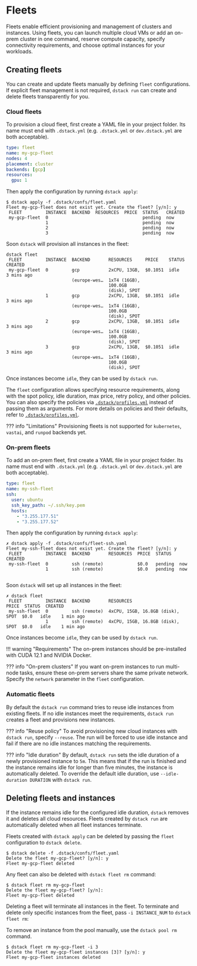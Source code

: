 # Fleets

Fleets enable efficient provisioning and management of clusters and instances.
Using fleets, you can launch multiple cloud VMs or add an on-prem cluster in one command,
reserve compute capacity, specify connectivity requirements,
and choose optimal instances for your workloads.

## Creating fleets

You can create and update fleets manually by defining `fleet` configurations.
If explicit fleet management is not required, `dstack run` can create and delete fleets transparently for you.

### Cloud fleets

To provision a cloud fleet, first create a YAML file in your project folder.
Its name must end with `.dstack.yml` (e.g. `.dstack.yml` or `dev.dstack.yml` are both acceptable).

<div editor-title="my-gcp-fleet.dstack.yml"> 

```yaml
type: fleet
name: my-gcp-fleet
nodes: 4
placement: cluster
backends: [gcp]
resources:
  gpu: 1
```

</div>

Then apply the configuration by running `dstack apply`:

<div class="termy">

```shell
$ dstack apply -f .dstack/confs/fleet.yaml
Fleet my-gcp-fleet does not exist yet. Create the fleet? [y/n]: y
 FLEET         INSTANCE  BACKEND  RESOURCES  PRICE  STATUS   CREATED 
 my-gcp-fleet  0                                    pending  now     
               1                                    pending  now     
               2                                    pending  now     
               3                                    pending  now     
```

</div>

Soon `dstack` will provision all instances in the fleet:

<div class="termy">

```shell
dstack fleet
 FLEET         INSTANCE  BACKEND       RESOURCES     PRICE    STATUS  CREATED    
 my-gcp-fleet  0         gcp           2xCPU, 13GB,  $0.1051  idle    3 mins ago 
                         (europe-wes…  1xT4 (16GB),                              
                                       100.0GB                                   
                                       (disk), SPOT                              
               1         gcp           2xCPU, 13GB,  $0.1051  idle    3 mins ago 
                         (europe-wes…  1xT4 (16GB),                              
                                       100.0GB                                   
                                       (disk), SPOT                              
               2         gcp           2xCPU, 13GB,  $0.1051  idle    3 mins ago 
                         (europe-wes…  1xT4 (16GB),                              
                                       100.0GB                                   
                                       (disk), SPOT                              
               3         gcp           2xCPU, 13GB,  $0.1051  idle    3 mins ago 
                         (europe-wes…  1xT4 (16GB),                              
                                       100.0GB                                   
                                       (disk), SPOT 
```

</div>

Once instances become `idle`, they can be used by `dstack run`.

The `fleet` configuration allows specifying resource requirements, along with the spot policy, idle duration, max
price, retry policy, and other policies.
You can also specify the policies via [`.dstack/profiles.yml`](../reference/profiles.yml.md) instead of passing them as arguments. 
For more details on policies and their defaults, refer to [`.dstack/profiles.yml`](../reference/profiles.yml.md).

??? info "Limitations"
    Provisioning fleets is not supported for `kubernetes`, `vastai`, and `runpod` backends yet.

### On-prem fleets

To add an on-prem fleet, first create a YAML file in your project folder.
Its name must end with `.dstack.yml` (e.g. `.dstack.yml` or `dev.dstack.yml` are both acceptable).

<div editor-title="my-ssh-fleet.dstack.yml"> 

```yaml
type: fleet
name: my-ssh-fleet
ssh:
  user: ubuntu
  ssh_key_path: ~/.ssh/key.pem
  hosts:
    - "3.255.177.51"
    - "3.255.177.52"
```

</div>

Then apply the configuration by running `dstack apply`:

<div class="termy">

```shell
✗ dstack apply -f .dstack/confs/fleet-ssh.yaml 
Fleet my-ssh-fleet does not exist yet. Create the fleet? [y/n]: y
 FLEET         INSTANCE  BACKEND       RESOURCES  PRICE  STATUS   CREATED 
 my-ssh-fleet  0         ssh (remote)             $0.0   pending  now     
               1         ssh (remote)             $0.0   pending  now  
  
```

</div>

Soon `dstack` will set up all instances in the fleet:

<div class="termy">

```shell
✗ dstack fleet                                 
 FLEET         INSTANCE  BACKEND       RESOURCES                         PRICE  STATUS  CREATED   
 my-ssh-fleet  0         ssh (remote)  4xCPU, 15GB, 16.8GB (disk), SPOT  $0.0   idle    1 min ago 
               1         ssh (remote)  4xCPU, 15GB, 16.8GB (disk), SPOT  $0.0   idle    1 min ago 
```

</div>

Once instances become `idle`, they can be used by `dstack run`.

!!! warning "Requirements"
    The on-prem instances should be pre-installed with CUDA 12.1 and NVIDIA Docker.

??? info "On-prem clusters"
    If you want on-prem instances to run multi-node tasks, ensure these on-prem servers share the same private network.
    Specify the `network` parameter in the `fleet` configuration.

### Automatic fleets

By default the `dstack run` command tries to reuse idle instances from existing fleets.
If no idle instances meet the requirements, `dstack run` creates a fleet and provisions new instances.

??? info "Reuse policy"
    To avoid provisioning new cloud instances with `dstack run`, specify `--reuse`.
    The run will be forced to use idle instance and fail if there are no idle instances matching the requirements.

??? info "Idle duration"
    By default, `dstack run` sets the idle duration of a newly provisioned instance to `5m`.
    This means that if the run is finished and the instance remains idle for longer than five minutes,
    the instance is automatically deleted. To override the default idle duration, use  `--idle-duration DURATION` with `dstack run`.

## Deleting fleets and instances

If the instance remains idle for the configured idle duration, `dstack` removes it and deletes all cloud resources.
Fleets created by `dstack run` are automatically deleted when all fleet instances terminate.

Fleets created with `dstack apply` can be deleted by passing the `fleet` configuration to `dstack delete`.

<div class="termy">

```shell
$ dstack delete -f .dstack/confs/fleet.yaml
Delete the fleet my-gcp-fleet? [y/n]: y
Fleet my-gcp-fleet deleted
```

</div>

Any fleet can also be deleted with `dstack fleet rm` command:

<div class="termy">

```shell
$ dstack fleet rm my-gcp-fleet
Delete the fleet my-gcp-fleet? [y/n]: 
Fleet my-gcp-fleet deleted
```

</div>

Deleting a fleet will terminate all instances in the fleet.
To terminate and delete only specific instances from the fleet, pass `-i INSTANCE_NUM` to `dstack fleet rm`:

To remove an instance from the pool manually, use the `dstack pool rm` command. 

<div class="termy">

```shell
$ dstack fleet rm my-gcp-fleet -i 3       
Delete the fleet my-gcp-fleet instances [3]? [y/n]: y
Fleet my-gcp-fleet instances deleted
```

</div>
